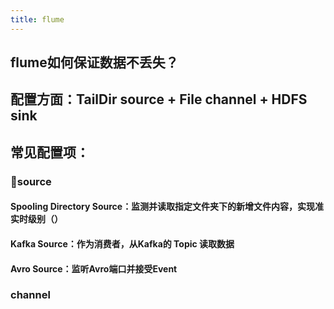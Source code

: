 ```yaml
---
title: flume
---
```


## flume如何保证数据不丢失？
## 配置方面：TailDir source + File channel + HDFS sink
## 常见配置项：
### 🌌source
#### **Spooling Directory Source**：监测并读取指定文件夹下的新增文件内容，实现准实时级别（）
#### **Kafka Source**：作为消费者，从Kafka的 **Topic** 读取数据
#### **Avro Source**：监听Avro端口并接受Event
### channel
###
##
